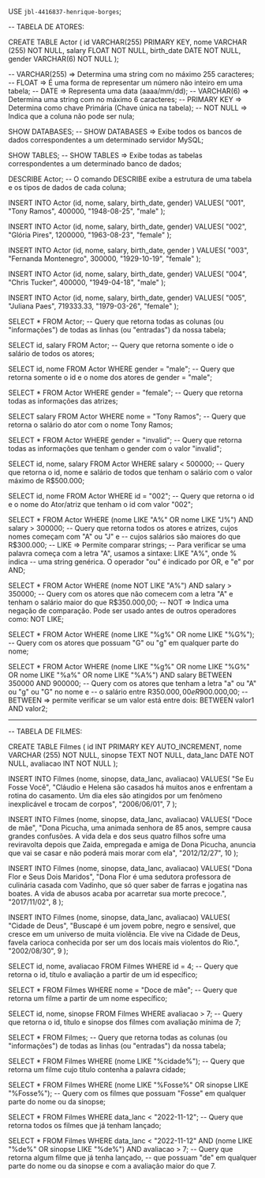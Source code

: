 USE `jbl-4416837-henrique-borges`;

-- TABELA DE ATORES:

CREATE TABLE Actor (
    id VARCHAR(255) PRIMARY KEY,
    nome VARCHAR (255) NOT NULL,
    salary FLOAT NOT NULL,
	birth_date DATE NOT NULL,
    gender VARCHAR(6) NOT NULL
);

-- VARCHAR(255) => Determina uma string com no máximo 255 caracteres;
-- FLOAT => É uma forma de representar um número não inteiro em uma tabela;
-- DATE => Representa uma data (aaaa/mm/dd);
-- VARCHAR(6) => Determina uma string com no máximo 6 caracteres;
-- PRIMARY KEY => Determina como chave Primária (Chave única na tabela);
-- NOT NULL => Indica que a coluna não pode ser nula;

SHOW DATABASES;
-- SHOW DATABASES => Exibe todos os bancos de dados correspondentes a um determinado servidor MySQL;

SHOW TABLES;
-- SHOW TABLES => Exibe todas as tabelas correspondentes a um determinado banco de dados;

DESCRIBE Actor;
-- O comando DESCRIBE exibe a estrutura de uma tabela e os tipos de dados de cada coluna;

INSERT INTO Actor (id, nome, salary, birth_date, gender)
VALUES(
  "001", 
  "Tony Ramos",
  400000,
  "1948-08-25", 
  "male"
);

INSERT INTO Actor (id, nome, salary, birth_date, gender)
VALUES(
  "002", 
  "Glória Pires",
  1200000,
  "1963-08-23", 
  "female"
);

INSERT INTO Actor (id, nome, salary, birth_date, gender )
VALUES(
  "003", 
  "Fernanda Montenegro",
  300000,
  "1929-10-19", 
  "female"
);

INSERT INTO Actor (id, nome, salary, birth_date, gender)
VALUES(
  "004",
  "Chris Tucker",
  400000,
  "1949-04-18", 
  "male"
);

INSERT INTO Actor (id, nome, salary, birth_date, gender)
VALUES(
  "005", 
  "Juliana Paes",
  719333.33,
  "1979-03-26", 
  "female"
);

SELECT * FROM Actor;
-- Query que retorna todas as colunas (ou "informações") de todas as linhas (ou "entradas") da nossa tabela; 

SELECT id, salary FROM Actor;
-- Query que retorna somente o ide o salário de todos os atores;

SELECT id, nome FROM Actor WHERE gender = "male";
-- Query que retorna somente o id e o nome dos atores de gender = "male";

SELECT * FROM Actor WHERE gender = "female";
-- Query que retorna todas as informações das atrizes;

SELECT salary FROM Actor WHERE nome = "Tony Ramos";
-- Query que retorna o salário do ator com o nome Tony Ramos;

SELECT * FROM Actor WHERE gender = "invalid";
-- Query que retorna todas as informações que tenham o gender com o valor "invalid";

SELECT id, nome, salary FROM Actor WHERE salary < 500000;
-- Query que retorna o id, nome e salário de todos que tenham o salário com o valor máximo de R$500.000;

SELECT id, nome FROM Actor WHERE id = "002";
-- Query que retorna o id e o nome do Ator/atriz que tenham o id com valor "002";

SELECT * FROM Actor WHERE (nome LIKE "A%" OR nome LIKE "J%") AND salary > 300000;
-- Query que retorna todos os atores e atrizes, cujos nomes começam com "A" ou "J" e 
-- cujos salários são maiores do que R$300.000;
-- LIKE => Permite comparar strings;
-- Para verificar se uma palavra começa com a letra "A", usamos a sintaxe: LIKE "A%", onde % indica 
-- uma string genérica. O operador "ou" é indicado por OR, e "e" por AND;

SELECT * FROM Actor WHERE (nome NOT LIKE "A%") AND salary > 350000;
-- Query com os atores que não comecem com a letra "A" e tenham o salário maior do que R$350.000,00;
-- NOT => Indica uma negação de comparação. Pode ser usado antes de outros operadores como: NOT LIKE;

SELECT * FROM Actor WHERE (nome LIKE "%g%" OR nome LIKE "%G%");
-- Query com os atores que possuam "G" ou "g" em qualquer parte do nome;

SELECT * FROM Actor 
WHERE 
	(nome LIKE "%g%" OR nome LIKE "%G%" OR nome LIKE "%a%" OR nome LIKE "%A%")
	AND salary BETWEEN 350000 AND 900000;
-- Query com os atores que tenham a letra "a" ou "A" ou "g" ou "G" no nome e 
-- o salário entre R$350.000,00 e R$900.000,00;
-- BETWEEN => permite verificar se um valor está entre dois: BETWEEN valor1 AND valor2;

-- ----------------------------------------------------------------------------------------------------------- --

-- TABELA DE FILMES:

CREATE TABLE Filmes (
    id INT PRIMARY KEY AUTO_INCREMENT,
    nome VARCHAR (255) NOT NULL,
    sinopse TEXT NOT NULL,
	data_lanc DATE NOT NULL,
    avaliacao INT  NOT NULL
);

INSERT INTO Filmes (nome, sinopse, data_lanc, avaliacao)
VALUES(
  "Se Eu Fosse Você",
  "Cláudio e Helena são casados há muitos anos e enfrentam a rotina do casamento. 
  Um dia eles são atingidos por um fenômeno inexplicável e trocam de corpos",
  "2006/06/01", 
  7
);

INSERT INTO Filmes (nome, sinopse, data_lanc, avaliacao)
VALUES(
  "Doce de mãe",
  "Dona Picucha, uma animada senhora de 85 anos, sempre causa grandes confusões.
  A vida dela e dos seus quatro filhos sofre uma reviravolta depois que Zaida, 
  empregada e amiga de Dona Picucha, anuncia que vai se casar e não poderá mais morar com ela",
  "2012/12/27", 
  10
);

INSERT INTO Filmes (nome, sinopse, data_lanc, avaliacao)
VALUES(
  "Dona Flor e Seus Dois Maridos",
  "Dona Flor é uma sedutora professora de culinária casada com Vadinho, 
  que só quer saber de farras e jogatina nas boates. 
  A vida de abusos acaba por acarretar sua morte precoce.",
  "2017/11/02", 
  8
);

INSERT INTO Filmes (nome, sinopse, data_lanc, avaliacao)
VALUES(
  "Cidade de Deus",
  "Buscapé é um jovem pobre, negro e sensível, 
  que cresce em um universo de muita violência. Ele vive na Cidade de Deus, 
  favela carioca conhecida por ser um dos locais mais violentos do Rio.",
  "2002/08/30", 
  9
);

SELECT id, nome, avaliacao FROM Filmes WHERE id = 4;
-- Query que retorna o id, título e avaliação a partir de um id específico;

SELECT * FROM Filmes WHERE nome = "Doce de mãe";
-- Query que retorna um filme a partir de um nome específico;

SELECT id, nome, sinopse FROM Filmes WHERE avaliacao > 7;
-- Query que retorna o id, título e sinopse dos filmes com avaliação mínima de 7;

SELECT * FROM Filmes;
-- Query que retorna todas as colunas (ou "informações") de todas as linhas (ou "entradas") da nossa tabela;

SELECT * FROM Filmes WHERE (nome LIKE "%cidade%");
 -- Query que retorna um filme cujo título contenha a palavra cidade;

SELECT * FROM Filmes WHERE (nome LIKE "%Fosse%" OR sinopse LIKE "%Fosse%");
-- Query com os filmes que possuam "Fosse" em qualquer parte do nome ou da sinopse;

SELECT * FROM Filmes WHERE data_lanc < "2022-11-12";
-- Query que retorna todos os filmes que já tenham lançado;

SELECT * FROM Filmes 
WHERE data_lanc < "2022-11-12"
AND (nome LIKE "%de%" OR sinopse LIKE "%de%") 
AND avaliacao > 7;
-- Query que retorna algum filme que já tenha lançado, 
-- que possuam "de" em qualquer parte do nome ou da sinopse e com a avaliação maior do que 7. 

